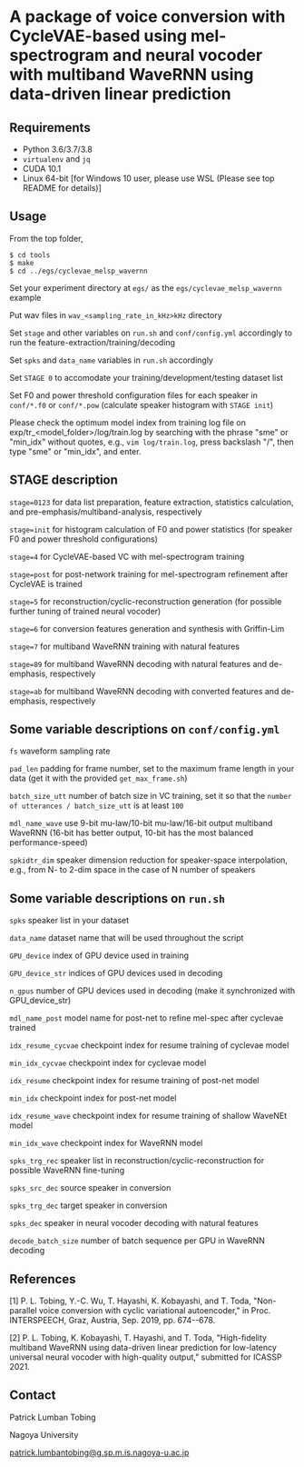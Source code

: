 # A package of voice conversion with CycleVAE-based using mel-spectrogram and neural vocoder with multiband WaveRNN using data-driven linear prediction


## Requirements

* Python 3.6/3.7/3.8
* `virtualenv` and `jq`
* CUDA 10.1
* Linux 64-bit [for Windows 10 user, please use WSL (Please see top README for details)]


## Usage

From the top folder,

```
$ cd tools
$ make
$ cd ../egs/cyclevae_melsp_wavernn
```

Set your experiment directory at `egs/` as the `egs/cyclevae_melsp_wavernn` example

Put wav files in `wav_<sampling_rate_in_kHz>kHz` directory

Set `stage` and other variables on `run.sh` and `conf/config.yml` accordingly to run the feature-extraction/training/decoding

Set `spks` and `data_name` variables in `run.sh` accordingly

Set `STAGE 0` to accomodate your training/development/testing dataset list

Set F0 and power threshold configuration files for each speaker in `conf/*.f0` or `conf/*.pow` (calculate speaker histogram with `STAGE init`)

Please check the optimum model index from training log file on exp/tr_<model_folder>/log/train.log by searching with the phrase "sme" or "min_idx" without quotes, e.g., `vim log/train.log`, press backslash "/", then type "sme" or "min_idx", and enter.


## STAGE description

`stage=0123` for data list preparation, feature extraction, statistics calculation, and pre-emphasis/multiband-analysis, respectively

`stage=init` for histogram calculation of F0 and power statistics (for speaker F0 and power threshold configurations)

`stage=4` for CycleVAE-based VC with mel-spectrogram training

`stage=post` for post-network training for mel-spectrogram refinement after CycleVAE is trained

`stage=5` for reconstruction/cyclic-reconstruction generation (for possible further tuning of trained neural vocoder)

`stage=6` for conversion features generation and synthesis with Griffin-Lim

`stage=7` for multiband WaveRNN training with natural features

`stage=89` for multiband WaveRNN decoding with natural features and de-emphasis, respectively

`stage=ab` for multiband WaveRNN decoding with converted features and de-emphasis, respectively


## Some variable descriptions on `conf/config.yml`

`fs` waveform sampling rate

`pad_len` padding for frame number, set to the maximum frame length in your data (get it with the provided `get_max_frame.sh`)

`batch_size_utt` number of batch size in VC training, set it so that the `number of utterances / batch_size_utt` is at least `100`

`mdl_name_wave` use 9-bit mu-law/10-bit mu-law/16-bit output multiband WaveRNN (16-bit has better output, 10-bit has the most balanced performance-speed)

`spkidtr_dim` speaker dimension reduction for speaker-space interpolation, e.g., from N- to 2-dim space in the case of N number of speakers


## Some variable descriptions on `run.sh`

`spks` speaker list in your dataset

`data_name` dataset name that will be used throughout the script

`GPU_device` index of GPU device used in training

`GPU_device_str` indices of GPU devices used in decoding

`n_gpus` number of GPU devices used in decoding (make it synchronized with GPU_device_str)

`mdl_name_post` model name for post-net to refine mel-spec after cyclevae trained

`idx_resume_cycvae` checkpoint index for resume training of cyclevae model

`min_idx_cycvae` checkpoint index for cyclevae model

`idx_resume` checkpoint index for resume training of post-net model

`min_idx` checkpoint index for post-net model

`idx_resume_wave` checkpoint index for resume training of shallow WaveNEt model

`min_idx_wave` checkpoint index for WaveRNN model

`spks_trg_rec` speaker list in reconstruction/cyclic-reconstruction for possible WaveRNN fine-tuning

`spks_src_dec` source speaker in conversion

`spks_trg_dec` target speaker in conversion

`spks_dec` speaker in neural vocoder decoding with natural features

`decode_batch_size` number of batch sequence per GPU in WaveRNN decoding


## References

[1] P. L. Tobing, Y.-C. Wu, T. Hayashi, K. Kobayashi, and T. Toda, "Non-parallel voice conversion with cyclic variational autoencoder," in Proc. INTERSPEECH, Graz, Austria, Sep. 2019, pp. 674--678.

[2] P. L. Tobing, K. Kobayashi, T. Hayashi, and T. Toda, "High-fidelity multiband WaveRNN using data-driven linear prediction for low-latency universal neural vocoder with high-quality output," submitted for ICASSP 2021.


## Contact


Patrick Lumban Tobing

Nagoya University

patrick.lumbantobing@g.sp.m.is.nagoya-u.ac.jp
